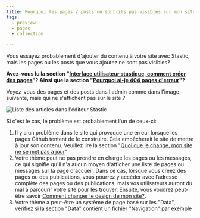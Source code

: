 ```yaml
---
title: Pourquoi les pages / posts ne sont-ils pas visibles sur mon site ?
tags:
  - preview
  - pages
  - collection

---
```

Vous essayez probablement d'ajouter du contenu à votre site avec Stastic, mais les pages ou les posts que vous ajoutez ne sont pas visibles? 

__Avez-vous lu la section "[Interface utilisateur stastique, comment créer des pages](/docs/fr/stastic-ui-comment-creer-des-pages)"? Ainsi que la section "[Pourquoi ai-je 404 pages d'erreur](/docs/fr/pourquoi-ai-je-lerreur-404-pages)"?__ 

Voyez-vous des pages et des posts dans l'admin comme dans l'image suivante, mais qui ne s'affichent pas sur le site ? 

![Liste des articles dans l'éditeur Stastic](https://www.stastic.net//assets/2019-08-04-285836.png) 

Si c'est le cas, le problème est probablement l'un de ceux-ci: 

1. Il y a un problème dans le site qui provoque une erreur lorsque les pages Github tentent de le construire. Cela empêcherait le site de mettre à jour son contenu. Veuillez lire la section "[Quoi que je change, mon site ne se met pas à jour](/docs/fr/quoi-que-je-change-mon-site-ne-met-pas-a-jour)" 
2. Votre thème peut ne pas prendre en charge les pages ou les messages, ce qui signifie qu'il n'a aucun moyen d'afficher une liste de pages ou messages sur la page d'accueil. Dans ce cas, lorsque vous créez des pages ou des publications, vous pourrez y accéder avec l’adresse complète des pages ou des publications, mais vos utilisateurs auront du mal à parcourir votre site pour les trouver. Ensuite, vous voudrez peut-être savoir [Comment changer le design de mon site?](/docs/fr/comment-changer-la-conception-de-mon-site-web).
3. Votre thème a peut-être un système de page basé sur les "Data", vérifiez si la section "Data" contient un fichier "Navigation" par exemple
